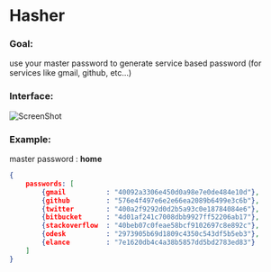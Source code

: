 Hasher
======

### Goal:
use your master password to generate service based password  (for services like gmail, github, etc...)

### Interface:

![ScreenShot](http://parhelium.pl/shots/20131025.165110.png)

### Example:

master password : **home**

```json
{
    passwords: [
        {gmail 			: "40092a3306e450d0a98e7e0de484e10d"},
        {github 		: "576e4f497e6e2e66ea2089b6499e3c6b"},
        {twitter 		: "400a2f9292d0d2b5a93c0e18784084e6"},
        {bitbucket 		: "4d01af241c7008dbb9927ff52206ab17"},
        {stackoverflow  : "40beb07c0feae58bcf9102697c8e892c"},
        {odesk 			: "2973905b69d1809c4350c543df5b5eb3"},
        {elance 		: "7e1620db4c4a38b5857dd5bd2783ed83"}
    ]
}
```
